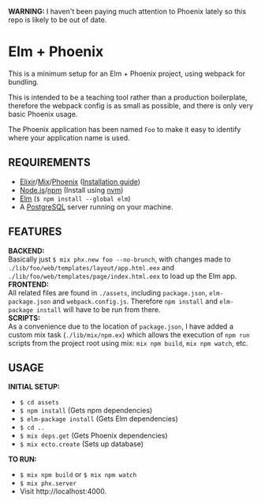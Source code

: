 __WARNING:__ I haven't been paying much attention to Phoenix lately so this repo is likely to be out of date.

# Elm + Phoenix

This is a minimum setup for an Elm + Phoenix project, using webpack for bundling.

This is intended to be a teaching tool rather than a production boilerplate, therefore the webpack config is as small as possible, and there is only very basic Phoenix usage.

The Phoenix application has been named `Foo` to make it easy to identify where your application name is used.

## REQUIREMENTS
- [Elixir](http://elixir-lang.org/)/[Mix](http://elixir-lang.org/getting-started/mix-otp/introduction-to-mix.html)/[Phoenix](http://www.phoenixframework.org/) ([Installation guide](http://www.phoenixframework.org/docs/installation))
- [Node.js](https://nodejs.org/en/)/[npm](https://www.npmjs.com/) (Install using [nvm](https://github.com/creationix/nvm))
- [Elm](http://elm-lang.org/) (`$ npm install --global elm`)
- A [PostgreSQL](https://www.postgresql.org/) server running on your machine.

## FEATURES
__BACKEND:__  
Basically just `$ mix phx.new foo --no-brunch`, with changes made to `./lib/foo/web/templates/layout/app.html.eex` and `./lib/foo/web/templates/page/index.html.eex` to load up the Elm app.  
__FRONTEND:__  
All related files are found in `./assets`, including `package.json`, `elm-package.json` and `webpack.config.js`. Therefore `npm install` and `elm-package install` will have to be run from there.  
__SCRIPTS:__  
As a convenience due to the location of `package.json`, I have added a custom mix task (`./lib/mix/npm.ex`) which allows the execution of `npm run` scripts from the project root using mix: `mix npm build`, `mix npm watch`, etc.

## USAGE
__INITIAL SETUP:__
- `$ cd assets`
- `$ npm install` (Gets npm dependencies)
- `$ elm-package install` (Gets Elm dependencies)
- `$ cd ..`
- `$ mix deps.get` (Gets Phoenix dependencies)
- `$ mix ecto.create` (Sets up database)

__TO RUN:__
- `$ mix npm build` or `$ mix npm watch`
- `$ mix phx.server`
- Visit http://localhost:4000.
